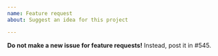 ```yaml
---
name: Feature request
about: Suggest an idea for this project

---
```


**Do not make a new issue for feature requests!** Instead, post it in #545.

